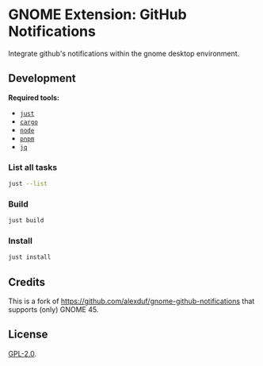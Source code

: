 # GNOME Extension: GitHub Notifications

Integrate github's notifications within the gnome desktop environment.

## Development

**Required tools:**
* [`just`](https://just.systems/)
* [`cargo`](https://www.rust-lang.org/)
* [`node`](https://nodejs.org/)
* [`pnpm`](https://pnpm.io/)
* [`jq`](https://jqlang.github.io/jq/)

### List all tasks

```sh
just --list
```

### Build

```sh
just build
```

### Install

```sh
just install
```

## Credits

This is a fork of https://github.com/alexduf/gnome-github-notifications that supports (only) GNOME 45.

## License

[GPL-2.0](https://github.com/KSXGitHub/gnome-shell-extension-github-notifications/blob/master/LICENSE).
